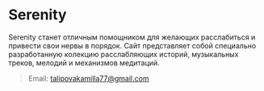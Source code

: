 # Serenity
Serenity станет отличным помощником для желающих расслабиться и привести свои нервы в порядок. Сайт представляет собой специально разработанную колекцию расслабляющих историй, музыкальных треков, мелодий и механизмов медитаций.
>Email: talipovakamilla77@gmail.com

